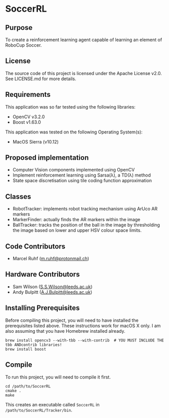 # SoccerRL

## Purpose

To create a reinforcement learning agent capable of learning an element of RoboCup Soccer.

## License

The source code of this project is licensed under the Apache License v2.0.
See LICENSE.md for more details.

## Requirements

This application was so far tested using the following libraries:
* OpenCV v3.2.0
* Boost v1.63.0

This application was tested on the following Operating System(s):
* MacOS Sierra (v10.12)

## Proposed implementation

* Computer Vision components implemented using OpenCV
* Implement reinforcement learning using Sarsa(&#955;), a TD(&#955;) method
* State space discretisation using tile coding function approximation

## Classes

* RobotTracker: implements robot tracking mechanism using ArUco AR markers
* MarkerFinder: actually finds the AR markers within the image
* BallTracker: tracks the position of the ball in the image by thresholding the image based on lower and upper HSV colour space limits.

## Code Contributors

* Marcel Ruhf (m.ruhf@protonmail.ch)

## Hardware Contributors

* Sam Wilson (S.S.Wilson@leeds.ac.uk)
* Andy Bulpitt (A.J.Bulpitt@leeds.ac.uk)

## Installing Prerequisites

Before compiling this project, you will need to have installed the prerequisites listed above. These instructions work for macOS X only. I am also assuming that you have Homebrew installed already.

```shell
brew install opencv3 --with-tbb --with-contrib  # YOU MUST INCLUDE THE tbb ANDcontrib libraries!
brew install boost
```

## Compile

To run this project, you will need to compile it first.

```shell
cd /path/to/SoccerRL
cmake .
make
```

This creates an executable called ```SoccerRL``` in ```/path/to/SoccerRL/Tracker/bin```.
